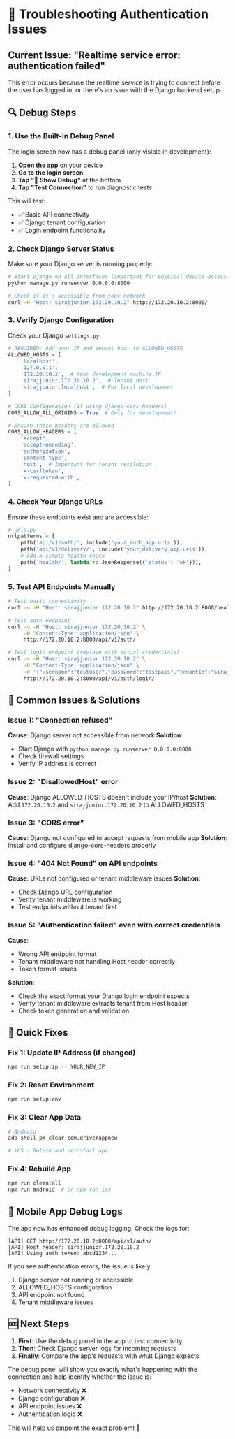 # 🔧 Troubleshooting Authentication Issues

## Current Issue: "Realtime service error: authentication failed"

This error occurs because the realtime service is trying to connect before the user has logged in, or there's an issue with the Django backend setup.

## 🔍 Debug Steps

### 1. Use the Built-in Debug Panel

The login screen now has a debug panel (only visible in development):

1. **Open the app** on your device
2. **Go to the login screen**
3. **Tap "🔧 Show Debug"** at the bottom
4. **Tap "Test Connection"** to run diagnostic tests

This will test:
- ✅ Basic API connectivity 
- ✅ Django tenant configuration
- ✅ Login endpoint functionality

### 2. Check Django Server Status

Make sure your Django server is running properly:

```bash
# Start Django on all interfaces (important for physical device access)
python manage.py runserver 0.0.0.0:8000

# Check if it's accessible from your network
curl -H "Host: sirajjunior.172.20.10.2" http://172.20.10.2:8000/
```

### 3. Verify Django Configuration

Check your Django `settings.py`:

```python
# REQUIRED: Add your IP and tenant host to ALLOWED_HOSTS
ALLOWED_HOSTS = [
    'localhost',
    '127.0.0.1',
    '172.20.10.2',  # Your development machine IP
    'sirajjunior.172.20.10.2',  # Tenant host
    'sirajjunior.localhost',  # For local development
]

# CORS Configuration (if using django-cors-headers)
CORS_ALLOW_ALL_ORIGINS = True  # Only for development!

# Ensure these headers are allowed
CORS_ALLOW_HEADERS = [
    'accept',
    'accept-encoding', 
    'authorization',
    'content-type',
    'host',  # Important for tenant resolution
    'x-csrftoken',
    'x-requested-with',
]
```

### 4. Check Your Django URLs

Ensure these endpoints exist and are accessible:

```python
# urls.py
urlpatterns = [
    path('api/v1/auth/', include('your_auth_app.urls')),
    path('api/v1/delivery/', include('your_delivery_app.urls')),
    # Add a simple health check
    path('health/', lambda r: JsonResponse({'status': 'ok'})),
]
```

### 5. Test API Endpoints Manually

```bash
# Test basic connectivity
curl -v -H "Host: sirajjunior.172.20.10.2" http://172.20.10.2:8000/health/

# Test auth endpoint
curl -v -H "Host: sirajjunior.172.20.10.2" \
     -H "Content-Type: application/json" \
     http://172.20.10.2:8000/api/v1/auth/

# Test login endpoint (replace with actual credentials)
curl -v -H "Host: sirajjunior.172.20.10.2" \
     -H "Content-Type: application/json" \
     -d '{"username":"testuser","password":"testpass","tenantId":"sirajjunior"}' \
     http://172.20.10.2:8000/api/v1/auth/login/
```

## 🐛 Common Issues & Solutions

### Issue 1: "Connection refused" 
**Cause**: Django server not accessible from network
**Solution**: 
- Start Django with `python manage.py runserver 0.0.0.0:8000`
- Check firewall settings
- Verify IP address is correct

### Issue 2: "DisallowedHost" error
**Cause**: Django ALLOWED_HOSTS doesn't include your IP/host
**Solution**: Add `172.20.10.2` and `sirajjunior.172.20.10.2` to ALLOWED_HOSTS

### Issue 3: "CORS error"
**Cause**: Django not configured to accept requests from mobile app
**Solution**: Install and configure django-cors-headers properly

### Issue 4: "404 Not Found" on API endpoints
**Cause**: URLs not configured or tenant middleware issues
**Solution**: 
- Check Django URL configuration
- Verify tenant middleware is working
- Test endpoints without tenant first

### Issue 5: "Authentication failed" even with correct credentials
**Cause**: 
- Wrong API endpoint format
- Tenant middleware not handling Host header correctly
- Token format issues

**Solution**:
- Check the exact format your Django login endpoint expects
- Verify tenant middleware extracts tenant from Host header
- Check token generation and validation

## 🔧 Quick Fixes

### Fix 1: Update IP Address (if changed)
```bash
npm run setup:ip -- YOUR_NEW_IP
```

### Fix 2: Reset Environment
```bash
npm run setup:env
```

### Fix 3: Clear App Data
```bash
# Android
adb shell pm clear com.driverappnew

# iOS - Delete and reinstall app
```

### Fix 4: Rebuild App
```bash
npm run clean:all
npm run android  # or npm run ios
```

## 📱 Mobile App Debug Logs

The app now has enhanced debug logging. Check the logs for:

```
[API] GET http://172.20.10.2:8000/api/v1/auth/
[API] Host header: sirajjunior.172.20.10.2
[API] Using auth token: abcd1234...
```

If you see authentication errors, the issue is likely:
1. Django server not running or accessible
2. ALLOWED_HOSTS configuration
3. API endpoint not found
4. Tenant middleware issues

## 🆘 Next Steps

1. **First**: Use the debug panel in the app to test connectivity
2. **Then**: Check Django server logs for incoming requests
3. **Finally**: Compare the app's requests with what Django expects

The debug panel will show you exactly what's happening with the connection and help identify whether the issue is:
- Network connectivity ❌
- Django configuration ❌  
- API endpoint issues ❌
- Authentication logic ❌

This will help us pinpoint the exact problem! 🎯